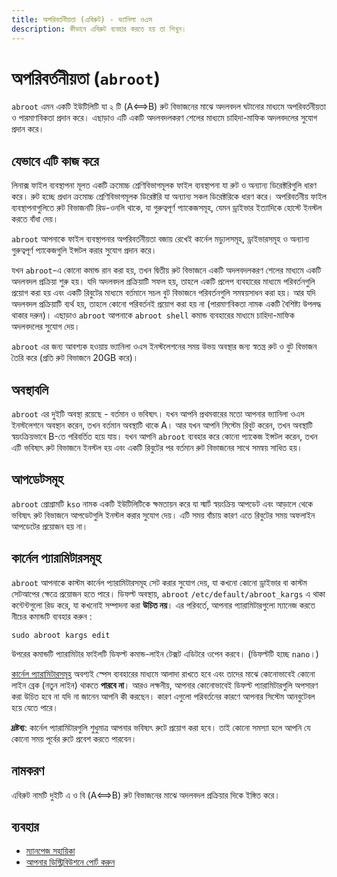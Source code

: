 ```yaml
---
title: অপরিবর্তনীয়তা (এবিরুট) - ভ্যানিলা ওএস
description: কীভাবে এবিরুট ব্যবহার করতে হয় তা শিখুন।
---
```


# অপরিবর্তনীয়তা (`abroot`)

`abroot` এমন একটি ইউটিলিটি যা ২ টি (A⟺B) রুট বিভাজনের মাঝে অদলবদল ঘটানোর মাধ্যমে অপরিবর্তনীয়তা ও পারমাণবিকতা প্রদান করে। এছাড়াও এটি একটি অদলবদলকরণ শেলের মাধ্যমে চাহিদা-মাফিক অদলবদলের সুযোগ প্রদান করে।

## যেভাবে এটি কাজ করে

লিনাক্স ফাইল ব্যবস্থাপনা মূলত একটি ক্রমোচ্চ শ্রেণিবিভাগমূলক ফাইল ব্যবস্থাপনা যা রুট ও অন্যান্য ডিরেক্টরিগুলি ধারণ করে।
রুট হচ্ছে প্রধান ক্রমোচ্চ শ্রেণিবিভাগমূলক ডিরেক্টরি যা অন্যান্য সকল ডিরেক্টরিকে ধারণ করে।
অপরিবর্তনীয় ফাইল ব্যবস্থাপনাগুলিতে রুট বিভাজনটি রিড-ওনলি থাকে, যা গুরুত্বপূর্ণ প্যাকেজসমূহ, যেমন ড্রাইভার ইত্যাদিকে হোস্টে ইনস্টল করতে বাঁধা দেয়।

`abroot` আপনাকে ফাইল ব্যবস্থাপনার অপরিবর্তনীয়তা বজায় রেখেই কার্নেল মড্যুলসমূহ, ড্রাইভারসমূহ ও অন্যান্য গুরুত্বপূর্ণ প্যাকেজগুলি ইন্সটল করার সুযোগ প্রদান করে।

যখন `abroot`-এ কোনো কমান্ড রান করা হয়, তখন দ্বিতীয় রুট বিভাজনে একটি অদলবদলকরণ শেলের মাধ্যমে একটি অদলবদল প্রক্রিয়া শুরু হয়। যদি অদলবদল প্রক্রিয়াটি সফল হয়, তাহলে একটি প্রলেপ ব্যবহারের মাধ্যমে পরিবর্তনগুলি প্রয়োগ করা হয় এবং একটি রিবুটের মাধ্যমে বর্তমানে সচল বুট বিভাজনে পরিবর্তনগুলি সমন্বয়সাধন করা হয়। আর যদি অদলবদল প্রক্রিয়াটি ব্যর্থ হয়, তাহলে কোনো পরিবর্তনই প্রয়োগ করা হয় না (পারমাণবিকতা নামক একটি বৈশিষ্ট্য উপলদ্ধ থাকার দরুন)। এছাড়াও `abroot` আপনাকে `abroot shell` কমান্ড ব্যবহারের মাধ্যমে চাহিদা-মাফিক অদলবদলের সুযোগ দেয়।

`abroot` এর জন্য আবশ্যক হওয়ায় ভ্যানিলা ওএস ইনস্টলেশনের সময় উভয় অবস্থার জন্য স্বতন্ত্র রুট ও বুট বিভাজন তৈরি করে (প্রতি রুট বিভাজনে 20GB করে)।

## অবস্থাবলি

`abroot` এর দুইটি অবস্থা রয়েছে - বর্তমান ও ভবিষ্যৎ। যখন আপনি প্রথমবারের মতো আপনার ভ্যানিলা ওএস ইনস্টলেশনে অবস্থান করেন, তখন বর্তমান অবস্থাটি থাকে A। আর যখন আপনি সিস্টেম রিবুট করেন, তখন অবস্থাটি স্বয়ংক্রিয়ভাবে B-তে পরিবর্তিত হয়ে যায়। যখন আপনি `abroot` ব্যবহার করে কোনো প্যাকেজ ইন্সটল করেন, তখন এটি ভবিষ্যৎ রুট বিভাজনে ইনস্টল হয় এবং একটি রিবুটের পর বর্তমান রুট বিভাজনের সাথে সমন্বয় সাধিত হয়।  

## আপডেটসমূহ

`abroot` প্রোগ্রামটি `kso` নামক একটি ইউটিলিটিকে ক্ষমতায়ন করে যা স্মার্ট স্বয়ংক্রিয় আপডেট এবং আড়ালে থেকে ভবিষ্যৎ রুট বিভাজনে আপডেটগুলি ইনস্টল করার সুযোগ দেয়। এটি সময় বাঁচায় কারণ এতে রিবুটের সময় অফলাইন আপডেটের প্রয়োজন হয় না।

## কার্নেল প্যারামিটারসমূহ 

`abroot` আপনাকে কাস্টম কার্নেল প্যারামিটারসমূহ সেট করার সুযোগ দেয়, যা কখনো কোনো ড্রাইভার বা কাস্টম সেটআপের ক্ষেত্রে প্রয়োজন হতে পারে। ডিফল্ট অবস্থায়, `abroot` `/etc/default/abroot_kargs` এ থাকা কন্টেন্টগুলো রিড করে, যা কখনোই সম্পাদনা করা **উচিত নয়**। এর পরিবর্তে, আপনার প্যারামিটারগুলো ম্যানেজ করতে নীচের কমান্ডটি ব্যবহার করুন :

```
sudo abroot kargs edit
```

উপরের কমান্ডটি প্যারামিটার ফাইলটি ডিফল্ট কমান্ড-লাইন টেক্সট এডিটরে ওপেন করবে। (ডিফল্টটি হচ্ছে `nano`।)

[কার্নেল প্যারামিটারসমূহ](https://www.kernel.org/doc/html/v4.14/admin-guide/kernel-parameters.html) অবশ্যই স্পেস ব্যবহারের মাধ্যমে আলাদা রাখতে হবে এবং তাদের মাঝে কোনোভাবেই কোনো লাইন ব্রেক (নতুন লাইন) থাকতে **পারবে না**। আরও লক্ষনীয়, আপনার কোনোভাবেই ডিফল্ট প্যারামিটারগুলি অপসারণ করা উচিত হবে না যদি না জানেন আপনি কী করছেন। কারণ এগুলো পরিবর্তনের কারণে আপনার সিস্টেম আনবুটেবল হয়ে যেতে পারে।

**দ্রষ্টব্য**: কার্নেল প্যারামিটারগুলি শুধুমাত্র আপনার ভবিষ্যৎ রুটে প্রয়োগ করা হবে। তাই কোনো সমস্যা হলে আপনি যে কোনো সময় পূর্বের রুটে প্রবেশ করতে পারবেন।

## নামকরণ

এবিরুট নামটি দুইটি এ ও বি (A⟺B) রুট বিভাজনের মাঝে অদলবদল প্রক্রিয়ার দিকে ইঙ্গিত করে।

## ব্যবহার

- [ম্যানপেজ সহায়িকা](/docs/ABRoot/manpage)
- [আপনার ডিস্ট্রিবিউশনে পোর্ট করুন](/docs/ABRoot/porting)
